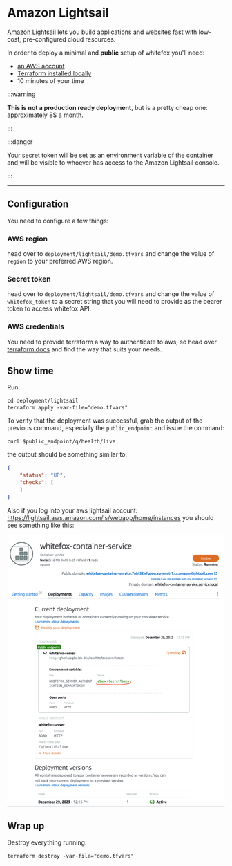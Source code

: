 # Amazon Lightsail

[Amazon Lightsail](https://aws.amazon.com/lightsail) lets you build applications and websites fast with low-cost, 
pre-configured cloud resources.

In order to deploy a minimal and **public** setup of whitefox you'll need:

- [an AWS account](https://aws.amazon.com/free/)
- [Terraform installed locally](https://developer.hashicorp.com/terraform/install)
- 10 minutes of your time

:::warning

**This is not a production ready deployment**, but is a pretty cheap one: approximately 8$ a month.

:::

:::danger

Your secret token will be set as an environment variable of the container and will be visible to whoever
has access to the Amazon Lightsail console. 

:::

----

## Configuration

You need to configure a few things:

### AWS region

head over to `deployment/lightsail/demo.tfvars` and change the value of `region` to your preferred AWS region.

### Secret token

head over to `deployment/lightsail/demo.tfvars` and change the value of `whitefox_token` to a secret string that
you will need to provide as the bearer token to access  whitefox API.

### AWS credentials

You need to provide terraform a way to authenticate to aws, so head over [terraform docs](https://registry.terraform.io/providers/hashicorp/aws/latest/docs)
and find the way that suits your needs.

## Show time

Run:

```shell
cd deployment/lightsail
terraform apply -var-file="demo.tfvars"
```

To verify that the deployment was successful, grab the output of the previous command, especially the `public_endpoint`
and issue the command:

```shell
curl $public_endpoint/q/health/live
```

the output should be something similar to:

```json
{
    "status": "UP",
    "checks": [
    ]
}
```

Also if you log into your aws lightsail account: https://lightsail.aws.amazon.com/ls/webapp/home/instances you should
see something like this:

![lightsail console](imgs/lightsail_console.png)


## Wrap up

Destroy everything running:

```shell
terraform destroy -var-file="demo.tfvars"
```
